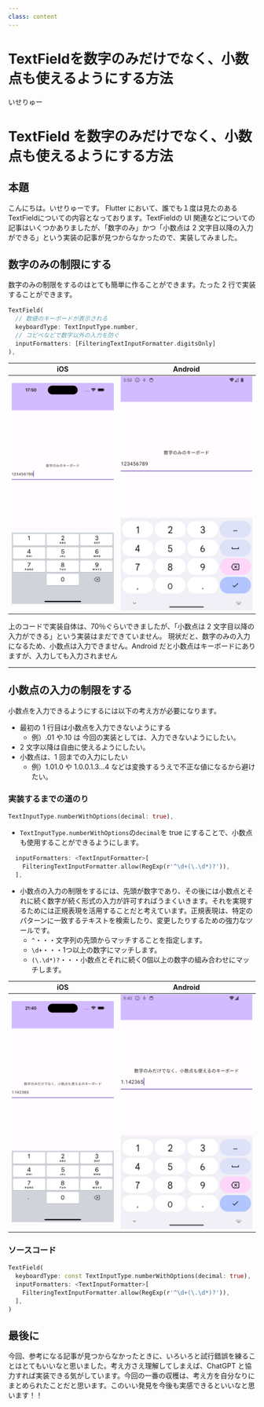```yaml
---
class: content
---
```


<div class="doc-header">
  <h1>TextFieldを数字のみだけでなく、小数点も使えるようにする方法</h1>
  <div class="doc-author">いせりゅー</div>
</div>

# TextField を数字のみだけでなく、小数点も使えるようにする方法

## 本題

こんにちは。いせりゅーです。
Flutter において、誰でも１度は見たのあるTextFieldについての内容となっております。TextFieldの UI 関連などについての記事はいくつかありましたが、「数字のみ」かつ「小数点は 2 文字目以降の入力ができる」という実装の記事が見つからなかったので、実装してみました。

## 数字のみの制限にする

数字のみの制限をするのはとても簡単に作ることができます。たった 2 行で実装することができます。

```dart
TextField(
  // 数値のキーボードが表示される
  keyboardType: TextInputType.number,
  // コピペなどで数字以外の入力を防ぐ
  inputFormatters: [FilteringTextInputFormatter.digitsOnly]
),
```

|                       iOS                        |                       Android                        |
| :----------------------------------------------: | :--------------------------------------------------: |
| <img src="./images_iseki/iOS1.png" width="100%"> | <img src="./images_iseki/Android1.png" width="100%"> |

上のコードで実装自体は、70％ぐらいできましたが、「小数点は 2 文字目以降の入力ができる」という実装はまだできていません。
現状だと、数字のみの入力になるため、小数点は入力できません。Android だと小数点はキーボードにありますが、入力しても入力されません

<hr class="page-break"/>

## 小数点の入力の制限をする

小数点を入力できるようにするには以下の考え方が必要になります。

- 最初の 1 行目は小数点を入力できないようにする
  - 例）.01 や.10 は 今回の実装としては、入力できないようにしたい。
- 2 文字以降は自由に使えるようにしたい。
- 小数点は、1 回までの入力にしたい
  - 例）1.01.0 や 1.0.0.1.3...4 などは変換するうえで不正な値になるから避けたい。

### 実装するまでの道のり

```dart
TextInputType.numberWithOptions(decimal: true),
```
- `TextInputType.numberWithOptions`の`decimal`を true にすることで、小数点も使用することができるようにします。

```dart
  inputFormatters: <TextInputFormatter>[
    FilteringTextInputFormatter.allow(RegExp(r'^\d+(\.\d*)?')),
  ],
```

- 小数点の入力の制限をするには、先頭が数字であり、その後には小数点とそれに続く数字が続く形式の入力が許可すればうまくいきます。それを実現するためには正規表現を活用することだと考えています。正規表現は、特定のパターンに一致するテキストを検索したり、変更したりするための強力なツールです。
  - `^`・・・文字列の先頭からマッチすることを指定します。
  - `\d+`・・・1つ以上の数字にマッチします。
  - `(\.\d*)?`・・・小数点とそれに続く0個以上の数字の組み合わせにマッチします。


|                       iOS                        |                       Android                        |
| :----------------------------------------------: | :--------------------------------------------------: |
| <img src="./images_iseki/iOS2.png" width="100%"> | <img src="./images_iseki/Android2.png" width="100%"> |


### ソースコード

```dart
TextField(
  keyboardType: const TextInputType.numberWithOptions(decimal: true),
  inputFormatters: <TextInputFormatter>[
    FilteringTextInputFormatter.allow(RegExp(r'^\d+(\.\d*)?')),
  ],
)
```

## 最後に

今回、参考になる記事が見つからなかったときに、いろいろと試行錯誤を練ることはとてもいいなと思いました。考え方さえ理解してしまえば、ChatGPT と協力すれば実装できる気がしています。今回の一番の収穫は、考え方を自分なりにまとめられたことだと思います。このいい発見を今後も実感できるといいなと思います！！
